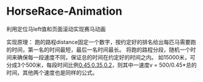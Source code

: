 # HorseRace-Animation
利用定位马left值和页面滚动实现赛马动画

实现原理：
    跑的路程distance固定一个数字，按约定好的排名给出每匹马需要跑的时间，第一名的时间最短，最后一名时间最长。
    将跑的路程分段，随机一个时间来确保每一段速度不同，保证总的时间在约定好的时间之内。
    如15000米，可分成3个500米，每段时间比例[0.45,0.35,0.2](相加保证为1)，则其中一速度v = 500/0.45*总的时间，其他两个速度也是同样的公式。